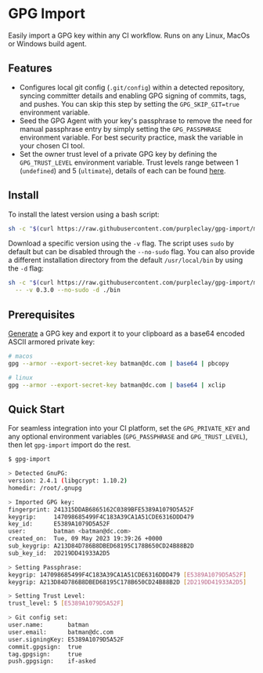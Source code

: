# GPG Import

Easily import a GPG key within any CI workflow. Runs on any Linux, MacOs or Windows build agent.

## Features

- Configures local git config (`.git/config`) within a detected repository, syncing committer details and enabling GPG signing of commits, tags, and pushes. You can skip this step by setting the `GPG_SKIP_GIT=true` environment variable.
- Seed the GPG Agent with your key's passphrase to remove the need for manual passphrase entry by simply setting the `GPG_PASSPHRASE` environment variable. For best security practice, mask the variable in your chosen CI tool.
- Set the owner trust level of a private GPG key by defining the `GPG_TRUST_LEVEL` environment variable. Trust levels range between 1 (`undefined`) and 5 (`ultimate`), details of each can be found [here](https://gpgtools.tenderapp.com/kb/faq/what-is-ownertrust-trust-levels-explained).

## Install

To install the latest version using a bash script:

```sh
sh -c "$(curl https://raw.githubusercontent.com/purpleclay/gpg-import/main/scripts/install)"
```

Download a specific version using the `-v` flag. The script uses `sudo` by default but can be disabled through the `--no-sudo` flag. You can also provide a different installation directory from the default `/usr/local/bin` by using the `-d` flag:

```sh
sh -c "$(curl https://raw.githubusercontent.com/purpleclay/gpg-import/main/scripts/install)" \
  -- -v 0.3.0 --no-sudo -d ./bin
```

## Prerequisites

[Generate](https://docs.github.com/en/authentication/managing-commit-signature-verification/generating-a-new-gpg-key) a GPG key and export it to your clipboard as a base64 encoded ASCII armored private key:

```sh
# macos
gpg --armor --export-secret-key batman@dc.com | base64 | pbcopy

# linux
gpg --armor --export-secret-key batman@dc.com | base64 | xclip
```

## Quick Start

For seamless integration into your CI platform, set the `GPG_PRIVATE_KEY` and any optional environment variables (`GPG_PASSPHRASE` and `GPG_TRUST_LEVEL`), then let `gpg-import` import do the rest.

```sh
$ gpg-import

> Detected GnuPG:
version: 2.4.1 (libgcrypt: 1.10.2)
homedir: /root/.gnupg

> Imported GPG key:
fingerprint: 241315DDAB6865162C0389BFE5389A1079D5A52F
keygrip:     147098685499F4C183A39CA1A51CDE6316DDD479
key_id:      E5389A1079D5A52F
user:        batman <batman@dc.com>
created_on:  Tue, 09 May 2023 19:39:26 +0000
sub_keygrip: A213D84D786B8DBED68195C178B650CD24B88B2D
sub_key_id:  2D219DD41933A2D5

> Setting Passphrase:
keygrip: 147098685499F4C183A39CA1A51CDE6316DDD479 [E5389A1079D5A52F]
keygrip: A213D84D786B8DBED68195C178B650CD24B88B2D [2D219DD41933A2D5]

> Setting Trust Level:
trust_level: 5 [E5389A1079D5A52F]

> Git config set:
user.name:       batman
user.email:      batman@dc.com
user.signingKey: E5389A1079D5A52F
commit.gpgsign:  true
tag.gpgsign:     true
push.gpgsign:    if-asked
```
